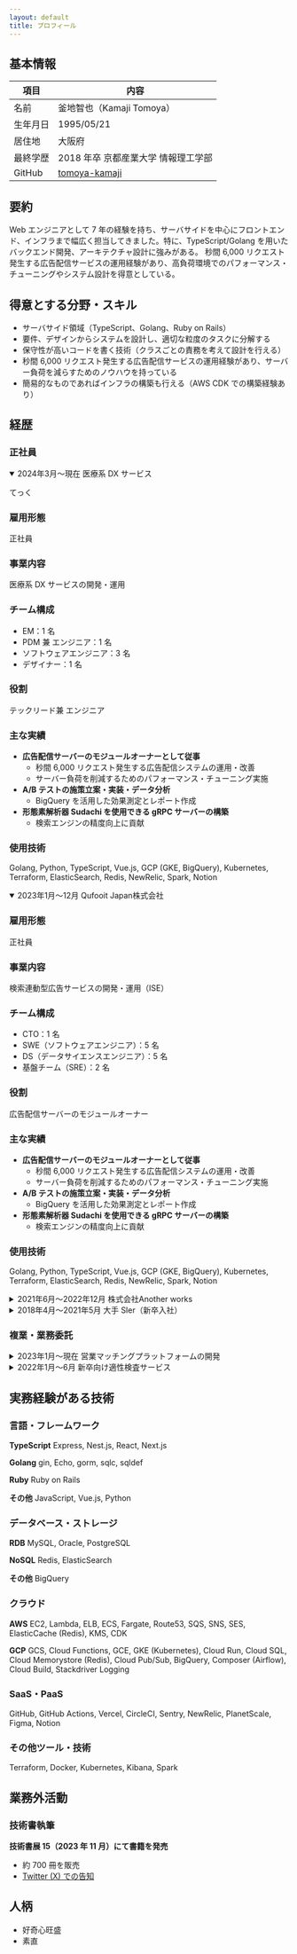```yaml
---
layout: default
title: プロフィール
---
```


## 基本情報

| 項目     | 内容                                              |
| -------- | ------------------------------------------------- |
| 名前     | 釜地智也（Kamaji Tomoya）                         |
| 生年月日 | 1995/05/21                                        |
| 居住地   | 大阪府                                            |
| 最終学歴 | 2018 年卒 京都産業大学 情報理工学部               |
| GitHub   | [tomoya-kamaji](https://github.com/tomoya-kamaji) |

## 要約

Web エンジニアとして 7 年の経験を持ち、サーバサイドを中心にフロントエンド、インフラまで幅広く担当してきました。特に、TypeScript/Golang を用いたバックエンド開発、アーキテクチャ設計に強みがある。
秒間 6,000 リクエスト発生する広告配信サービスの運用経験があり、高負荷環境でのパフォーマンス・チューニングやシステム設計を得意としている。

## 得意とする分野・スキル

- サーバサイド領域（TypeScript、Golang、Ruby on Rails）
- 要件、デザインからシステムを設計し、適切な粒度のタスクに分解する
- 保守性が高いコードを書く技術（クラスごとの責務を考えて設計を行える）
- 秒間 6,000 リクエスト発生する広告配信サービスの運用経験があり、サーバー負荷を減らすためのノウハウを持っている
- 簡易的なものであればインフラの構築も行える（AWS CDK での構築経験あり）

## 経歴

### 正社員

<details class="job-history" open markdown="1">
<summary>2024年3月～現在 医療系 DX サービス</summary>

てっく

### 雇用形態

正社員

### 事業内容

医療系 DX サービスの開発・運用

### チーム構成

- EM：1 名
- PDM 兼 エンジニア：1 名
- ソフトウェアエンジニア：3 名
- デザイナー：1 名

### 役割

テックリード兼 エンジニア

### 主な実績

- **広告配信サーバーのモジュールオーナーとして従事**
  - 秒間 6,000 リクエスト発生する広告配信システムの運用・改善
  - サーバー負荷を削減するためのパフォーマンス・チューニング実施
- **A/B テストの施策立案・実装・データ分析**
  - BigQuery を活用した効果測定とレポート作成
- **形態素解析器 Sudachi を使用できる gRPC サーバーの構築**
  - 検索エンジンの精度向上に貢献

### 使用技術

Golang, Python, TypeScript, Vue.js, GCP (GKE, BigQuery), Kubernetes, Terraform, ElasticSearch, Redis, NewRelic, Spark, Notion

</details>

<details class="job-history" open markdown="1">
<summary>2023年1月～12月 Qufooit Japan株式会社</summary>

### 雇用形態

正社員

### 事業内容

検索連動型広告サービスの開発・運用（ISE）

### チーム構成

- CTO：1 名
- SWE（ソフトウェアエンジニア）：5 名
- DS（データサイエンスエンジニア）：5 名
- 基盤チーム（SRE）：2 名

### 役割

広告配信サーバーのモジュールオーナー

### 主な実績

- **広告配信サーバーのモジュールオーナーとして従事**
  - 秒間 6,000 リクエスト発生する広告配信システムの運用・改善
  - サーバー負荷を削減するためのパフォーマンス・チューニング実施
- **A/B テストの施策立案・実装・データ分析**
  - BigQuery を活用した効果測定とレポート作成
- **形態素解析器 Sudachi を使用できる gRPC サーバーの構築**
  - 検索エンジンの精度向上に貢献

### 使用技術

Golang, Python, TypeScript, Vue.js, GCP (GKE, BigQuery), Kubernetes, Terraform, ElasticSearch, Redis, NewRelic, Spark, Notion

</details>

<details class="job-history" markdown="1">
<summary>2021年6月～2022年12月 株式会社Another works</summary>

### 雇用形態

正社員

### 事業内容

複業マッチングプラットフォームの開発・運用

### チーム構成

- CTO：1 名、CDO：1 名、PdM：1 名
- フロントエンド：2 名
- サーバサイド：1 名（私）
- デザイナー：1 名

### 役割

専任サーバサイドエンジニア

### 主な実績

- **Rails から Node.js (TypeScript) への DDD 設計でのリプレイス**
  - ドメインモデル図の作成、アーキテクチャ設計
  - テーブル設計、API 設計、実装
- **ユーザ検索機能の全文検索エンジン（ElasticSearch）実装**
  - パフォーマンス・チューニングにより検索速度を大幅改善
- **企業の登録処理のフルリプレイス**
  - 複雑なビジネスロジックを DDD で整理し保守性を向上
- **テスト基盤の構築**
  - ユースケース層とインフラ層のテスト分割
  - Jest によるテスト実装でカバレッジ向上
- **OpenAPI (StopLight) の導入・運用**
  - フロントエンドとの連携をスムーズにする API ドキュメント整備
- **Sentry 導入による障害対応の効率化**
- **BigQuery を用いた施策検証用データ分析**

### 使用技術

TypeScript, Node.js, Express, TypeORM, Ruby on Rails, Next.js, React, ElasticSearch, Redis, PostgreSQL, Sentry, Firebase, BigQuery, Payjp, Figma, Notion

</details>

<details class="job-history" markdown="1">
<summary>2018年4月～2021年5月 大手 SIer（新卒入社）</summary>

### 雇用形態

正社員（システムエンジニア）

### 事業内容

大手メーカー向け基幹システムの開発

### 役割

システムエンジニア（要件定義、設計、テスト、リリース）

### 主な実績

- **3 年間で 20 以上の案件に参画**し、全て大きな遅延なく納品
- 要件定義、基本設計を開発チームへ共有
- 実装されたモジュールに対して様々な観点からテストケースを作成・検証
- **ログファイル整形ツールの作成・展開**
  - 業務効率化ツールを開発し、チーム全体で活用
- **7 人規模のチームに Notion を導入**
  - ドキュメント管理の効率化とナレッジ共有を推進

### 使用技術

Oracle, Java（基幹システム開発）

</details>

### 複業・業務委託

<details class="job-history" markdown="1">
<summary>2023年1月～現在 営業マッチングプラットフォームの開発</summary>

### 雇用形態

業務委託

### 事業内容

営業マッチングプラットフォームの開発

### チーム構成

- プロダクトオーナー（社長）：1 名
- SWE：2 名
- デザイナー：1 名

### 役割

サーバサイド開発、インフラ構築

### 主な担当業務

- **AWS CDK によるインフラリソースの構築**
- アーキテクチャ設計
- Nest.js でのサーバサイド開発
- テスト環境の整備
- CI/CD の構築

### 使用技術

TypeScript, Nest.js, Prisma, Next.js, React, StyledComponent, AWS, AWS CDK, Vercel, PlanetScale

</details>

<details class="job-history" markdown="1">
<summary>2022年1月～6月 新卒向け適性検査サービス</summary>

### 雇用形態

業務委託（月稼働 40〜50 時間）

### 事業内容

相性がわかる適性検査サービス

### 主な担当業務

- Nest.js による API 作成、設計からテストまで担当
- ベトナム人メンバーがいたためドキュメントは英語で作成
- 仕様について齟齬が発生しないようにドキュメントに残す
- テストを手厚く書くことでリリースのリードタイムを短縮

### 使用技術

TypeScript, Nest.js

</details>

## 実務経験がある技術

### 言語・フレームワーク

**TypeScript**
Express, Nest.js, React, Next.js

**Golang**
gin, Echo, gorm, sqlc, sqldef

**Ruby**
Ruby on Rails

**その他**
JavaScript, Vue.js, Python

### データベース・ストレージ

**RDB**
MySQL, Oracle, PostgreSQL

**NoSQL**
Redis, ElasticSearch

**その他**
BigQuery

### クラウド

**AWS**
EC2, Lambda, ELB, ECS, Fargate, Route53, SQS, SNS, SES, ElasticCache (Redis), KMS, CDK

**GCP**
GCS, Cloud Functions, GCE, GKE (Kubernetes), Cloud Run, Cloud SQL, Cloud Memorystore (Redis), Cloud Pub/Sub, BigQuery, Composer (Airflow), Cloud Build, Stackdriver Logging

### SaaS・PaaS

GitHub, GitHub Actions, Vercel, CircleCI, Sentry, NewRelic, PlanetScale, Figma, Notion

### その他ツール・技術

Terraform, Docker, Kubernetes, Kibana, Spark

## 業務外活動

### 技術書執筆

**技術書展 15（2023 年 11 月）にて書籍を発売**

- 約 700 冊を販売
- [Twitter (X) での告知](https://x.com/tomoya_sakusaku/status/1723167574983356558?s=20)

## 人柄

- 好奇心旺盛
- 素直
